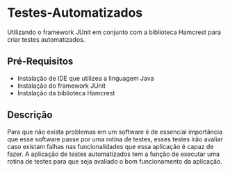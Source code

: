 # Testes-Automatizados
Utilizando o framework JUnit em conjunto com a biblioteca Hamcrest para criar testes automatizados.

## Pré-Requisitos 
- Instalação de IDE que utilizea a linguagem Java
- Instalação do framework JUnit
- Instalação da biblioteca Hamcrest

## Descrição 
Para que não exista problemas em um software é de essencial importância que esse software passe por uma rotina de testes, 
esses testes irão avaliar caso existam falhas nas funcionalidades que essa aplicação é capaz de fazer. A aplicação de testes automatizados tem a função de executar uma rotina de testes para que seja avaliado o bom funcionamento da aplicação.   
